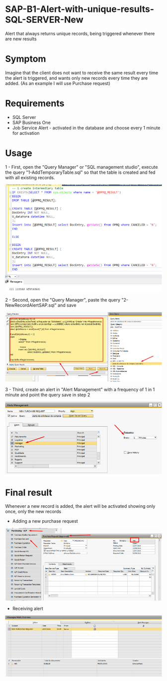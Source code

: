 # SAP-B1-Alert-with-unique-results-SQL-SERVER-New

Alert that always returns unique records, being triggered whenever there are new results

# Symptom

Imagine that the client does not want to receive the same result every time the alert is triggered, and wants only new records every time they are added. (As an example I will use Purchase request)

# Requirements

* SQL Server
* SAP Business One
* Job Service Alert - activated in the database and choose every 1 minute for activation

# Usage

1 - First, open the "Query Manager" or "SQL management studio", execute the query "1-AddTemporaryTable.sql" so that the table is created and fed with all existing records.

![Screenshot](img/1.png)

2 - Second, open the "Query Manager", paste the query "2-NewRecordAlertSAP.sql" and save

![Screenshot](img/2.png)

3 - Third, create an alert in "Alert Management" with a frequency of 1 in 1 minute and point the query save in step 2

![Screenshot](img/3.png)

# Final result

Whenever a new record is added, the alert will be activated showing only once, only the new records

* Adding a new purchase request

![Screenshot](img/4.png)

* Receiving alert

![Screenshot](img/5.png)
